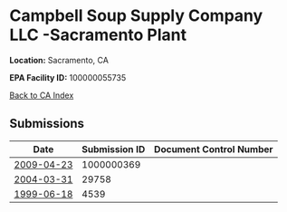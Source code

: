 # Campbell Soup Supply Company LLC -Sacramento Plant

**Location:** Sacramento, CA

**EPA Facility ID:** 100000055735

[Back to CA Index](../../index.md)

## Submissions

| Date | Submission ID | Document Control Number |
|------|--------------|-------------------------|
| [2009-04-23](submissions/1000000369.md) | 1000000369 |  |
| [2004-03-31](submissions/29758.md) | 29758 |  |
| [1999-06-18](submissions/4539.md) | 4539 |  |
